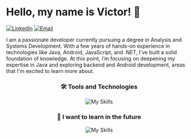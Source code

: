 # Hello, my name is Victor! 👋

[![LinkedIn](https://img.shields.io/badge/LinkedIn-%230077B5.svg?style=for-the-badge&logo=linkedin&logoColor=white)](https://www.linkedin.com/in/vbmaciel/)
[![Email](https://img.shields.io/badge/Email-%230077B5.svg?style=for-the-badge&logo=maildotru&logoColor=white)](mailto:vbastosmaciel@outlook.com.br)

I am a passionate developer currently pursuing a degree in Analysis and Systems Development. With a few years of hands-on experience in technologies like Java, Android, JavaScript, and .NET, I’ve built a solid foundation of knowledge. At this point, I’m focusing on deepening my expertise in Java and exploring backend and Android development, areas that I'm excited to learn more about.

<div align="center">
  <h3>🛠️ Tools and Technologies</h3>

  ![My Skills](https://go-skill-icons.vercel.app/api/icons?i=git,kotlin,java,spring,ktor,android,mongodb,firebase,postgres)
</div>

<div align="center">
  <h3>👀 I want to learn in the future</h3>

  ![My Skills](https://go-skill-icons.vercel.app/api/icons?i=jetpackcompose,flutter,unity)
</div>


